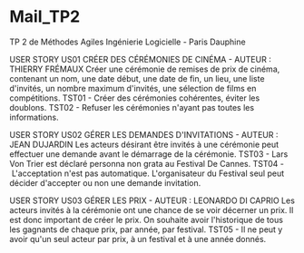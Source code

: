 # Mail_TP2
TP 2 de Méthodes Agiles Ingénierie Logicielle - Paris Dauphine


USER STORY US01
CRÉER DES CÉRÉMONIES DE CINÉMA - AUTEUR : THIERRY FRÉMAUX 
Créer une cérémonie de remises de prix de cinéma, contenant un nom, une date début, une date de fin, un lieu, une liste d'invités, un nombre maximum d'invités, une sélection de films en compétitions.
TST01 - Créer des cérémonies cohérentes, éviter les doublons.
TST02 - Refuser les cérémonies n'ayant pas toutes les informations.

USER STORY US02
GÉRER LES DEMANDES D'INVITATIONS - AUTEUR : JEAN DUJARDIN
Les acteurs désirant être invités à une cérémonie peut effectuer une demande avant le démarrage de la cérémonie.
TST03 - Lars Von Trier est déclaré personna non grata au Festival De Cannes.
TST04 - L'acceptation n'est pas automatique. L'organisateur du Festival seul peut décider d'accepter ou non une demande invitation.

USER STORY US03
GÉRER LES PRIX - AUTEUR : LEONARDO DI CAPRIO
Les acteurs invités à la cérémonie ont une chance de se voir décerner un prix. Il est donc important de créer le prix. On souhaite avoir l'historique de tous les gagnants de chaque prix, par année, par festival.
TST05 - Il ne peut y avoir qu'un seul acteur par prix, à un festival et à une année donnés.